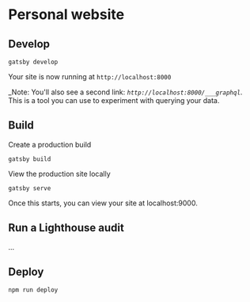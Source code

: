 # Personal website

## Develop

    gatsby develop

Your site is now running at `http://localhost:8000`

_Note: You'll also see a second link: _`http://localhost:8000/___graphql`_. This is a tool you can use to experiment with querying your data.

## Build

Create a production build

    gatsby build

View the production site locally

    gatsby serve

Once this starts, you can view your site at localhost:9000.

## Run a Lighthouse audit

...

## Deploy

    npm run deploy
